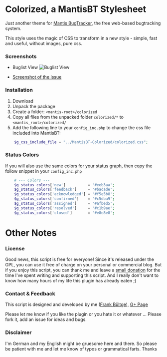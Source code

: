# Colorized, a MantisBT Stylesheet

Just another theme for [Mantis BugTracker](http://www.mantisbt.org/), the free web-based bugtracking system.

This style uses the magic of CSS to transform in a new style - simple, fast and useful, without images, pure css.

### Screenshots
 * Buglist View
![Buglist View](https://raw.github.com/bueltge/MantisBT-Colorized/master/assets/screenshot-1.png "Buglist")

 * [Screenshot of the Issue](https://raw.github.com/bueltge/MantisBT-Colorized/master/assets/screenshot-2.png "Issue")

### Installation
 1. Download
 2. Unpack the package
 3. Create a folder: `<mantis-root>/colorized`
 4. Copy all files from the unpacked folder `colorized/*` to `<mantis_root>/colorized/`
 5. Add the following line to your `config_inc.php` to change the css file included into MantisBT:

```php
	$g_css_include_file = "../MantisBT-Colorized/colorized.css";
```

### Status Colors
If you will also use the same colors for your status graph, then copy the follow snippet in your `config_inc.php`

```php
	# --- Colors ---
	$g_status_colors['new']          = '#eeb3aa';
	$g_status_colors['feedback']     = '#badade';
	$g_status_colors['acknowledged'] = '#f5e5b8';
	$g_status_colors['confirmed']    = '#c5dba9';
	$g_status_colors['assigned']     = '#afbed5';
	$g_status_colors['resolved']     = '#c1b9ae';
	$g_status_colors['closed']       = '#e8e8e8';
```

# Other Notes

### License
Good news, this script is free for everyone! Since it's released under the GPL, you can use it free of charge on your personal or commercial blog. But if you enjoy this script, you can thank me and leave a [small donation](http://bueltge.de/wunschliste/) for the time I've spent writing and supporting this script. And I really don't want to know how many hours of my life this plugin has already eaten ;)

### Contact & Feedback
This script is designed and developed by me ([Frank Bültge](http://bueltge.de)), [G+ Page](https://plus.google.com/111291152590065605567/about?rel=author)

Please let me know if you like the plugin or you hate it or whatever ... Please fork it, add an issue for ideas and bugs.

### Disclaimer
I'm German and my English might be gruesome here and there. So please be patient with me and let me know of typos or grammatical farts. Thanks

